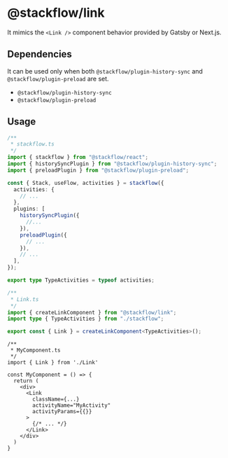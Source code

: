 # @stackflow/link

It mimics the `<Link />` component behavior provided by Gatsby or Next.js.

## Dependencies

It can be used only when both `@stackflow/plugin-history-sync` and `@stackflow/plugin-preload` are set.

- `@stackflow/plugin-history-sync`
- `@stackflow/plugin-preload`

## Usage

```typescript
/**
 * stackflow.ts
 */
import { stackflow } from "@stackflow/react";
import { historySyncPlugin } from "@stackflow/plugin-history-sync";
import { preloadPlugin } from "@stackflow/plugin-preload";

const { Stack, useFlow, activities } = stackflow({
  activities: {
    // ...
  },
  plugins: [
    historySyncPlugin({
      //...
    }),
    preloadPlugin({
      // ...
    }),
    // ...
  ],
});

export type TypeActivities = typeof activities;
```

```typescript
/**
 * Link.ts
 */
import { createLinkComponent } from "@stackflow/link";
import type { TypeActivities } from "./stackflow";

export const { Link } = createLinkComponent<TypeActivities>();
```

```tsx
/**
 * MyComponent.ts
 */
import { Link } from './Link'

const MyComponent = () => {
  return (
    <div>
      <Link
        className={...}
        activityName="MyActivity"
        activityParams={{}}
      >
        {/* ... */}
      </Link>
    </div>
  )
}
```

<!-- baz -->